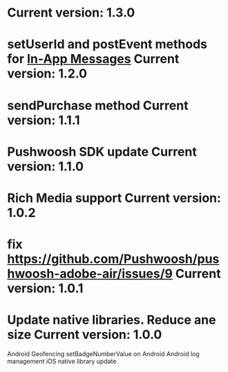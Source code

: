 Current version: 1.3.0
=========================
setUserId and postEvent methods for [In-App Messages](http://docs.pushwoosh.com/docs/in-app-messages)
Current version: 1.2.0
=========================
sendPurchase method
Current version: 1.1.1
=========================
Pushwoosh SDK update
Current version: 1.1.0
=========================
Rich Media support
Current version: 1.0.2
=========================
fix https://github.com/Pushwoosh/pushwoosh-adobe-air/issues/9
Current version: 1.0.1
=========================
Update native libraries. Reduce ane size
Current version: 1.0.0
=========================
Android Geofencing
setBadgeNumberValue on Android
Android log management
iOS native library update

